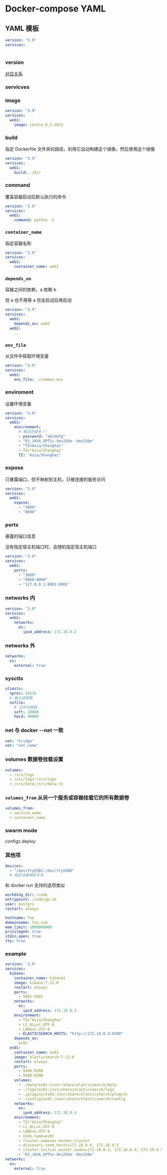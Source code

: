 # Docker-compose YAML

## YAML 模板

```yaml
version: "3.9"
services:
  
```

### version

[对应关系](https://docs.docker.com/compose/compose-file/compose-file-v3/)

### servicves

### image

```yaml
version: "3.9"
services:
  web1:
    image: centos:8.3.2011
```

### build

指定 Dockerfile 文件夹的路径，利用它自动构建这个镜像，然后使用这个镜像

```yaml
version: "3.9"
services:
  web1:
    build: ./dir
```

### command

覆盖容器启动后默认执行的命令

```yaml
version: "3.9"
services:
  web1:
    command: python -V
```

### `container_name`

指定容器名称

```yaml
version: "3.9"
services:
  web1:
    container_name: web1
```

### `depends_on`

容器之间的依赖，a 依赖 b

但 a 也不用等 a 完全启动后再启动

```yaml
version: "3.9"
services:
  web1:
    depends_on: web2
  web2:
    ...
```

### `env_file`

从文件中获取环境变量

```yaml
version: "3.9"
services:
  web1:
    env_file: ./common.env
```

### enviroment

设置环境变量

```yaml
version: "3.9"
services:
  web1:
    environment:
      # 格式还挺多？!
      - password: "abcdefg"
      - "ES_JAVA_OPTS=-Xms256m -Xmx256m"
      - "TZ=Asia/Shanghai"
      - TZ="Asia/Shanghai"
      TZ: "Asia/Shanghai"
```

### expose

只暴露端口，但不映射到主机，只被连接的服务访问

```yaml
version: "3.9"
services:
  web1:
    expose:
      - "3000"
      - "8080"
```

### ports

暴露的端口信息

没有指定宿主机端口时，会随机指定宿主机端口

```yaml
version: "3.9"
services:
  web1:
    ports:
      - "3000"
      - "8000:8000"
      - "127.0.0.1:8001:8001"
```

### networks 内

```yaml
version: "3.9"
services:
  web1:
    networks:
      es:
        ipv4_address: 172.18.0.2
```

### networks 外

```yaml
networks:
  es:
    external: true
```

### sysctls

```yaml
ulimits:
  nproc: 65535
  # 最大进程数
  nofile:
    # 文件句柄数
    soft: 20000
    hard: 40000
```

### net 与 docker --net 一致

```yaml
net: "bridge"
net: "net_name"
```

### volumes 数据卷挂载设置

```yaml
volumes:
  - /srv/logs
  - /srv/logs:/srv/logs
  - /srv/data:/srv/data:ro
```

### `volumes_from` 从另一个服务或容器挂载它的所有数据卷

```yaml
volumes_from:
  - service_name
  - container_name
```

### swarm mode

configs deploy

### 其他项

```yaml
devices:
  - "/dev/ttyUSB1:/dev/ttyUSB0"
  # 指定设备映射关系
```

和 docker run 支持的选项类似

```yaml
workding_dir: /code
entrypoint: /code/go.sh
user: postgrs
restart: always

hostname: foo
domainname: foo.com
mem_limit: 1000000000
privileged: true
stdin_open: true
tty: true
```

### example

```yaml
version: '3.9'
services:
  kibana:
    container_name: kibana1
    image: kibana:7.12.0
    restart: always
    ports:
      - 5601:5601
    networks:
      es:
        ipv4_address: 172.18.0.2
    environment:
      - TZ="Asia/Shanghai"
      - LC_ALL=C.UTF-8
      - LANG=C.UTF-8
      - ELASTICSEARCH_HOSTS: "http://172.18.0.3:9200"
    depends_on:
      es01
  es01:
    container_name: es01
    image: elasticsearch:7.12.0
    restart: always
    ports:
      - 9200:9200
      - 9300:9300
    volumes:
      - ./data/es01:/user/share/elasticsearch/data
      - ./logs/es01:/usr/share/elasticsearch/logs
      - ./plugins/es01:/usr/share/elasticsearch/plugins
      - ./config/es01:/user/share/elasticsearch/config
    networks:
      es:
        ipv4_address: 172.18.0.3
    environment:
      - TZ="Asia/Shanghai"
      - LC_ALL=C.UTF-8
      - LANG=C.UTF-8
      - node.name=es01
      - cluster.name=es-docker-cluster
      - discovery.seed_hosts=172.18.0.4, 172.18.0.5
      - cluster.initial_master_nodes=172.18.0.3, 172.18.0.4, 172.18.0.5
      - "ES_JAVA_OPTS=-Xms256m -Xmx256m"
networks:
  es:
    external: true
```
